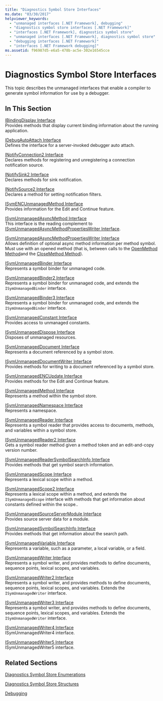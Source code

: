 ```yaml
---
title: "Diagnostics Symbol Store Interfaces"
ms.date: "03/30/2017"
helpviewer_keywords: 
  - "unmanaged interfaces [.NET Framework], debugging"
  - "diagnostics symbol store interfaces [.NET Framework]"
  - "interfaces [.NET Framework], diagnostics symbol store"
  - "unmanaged interfaces [.NET Framework], diagnostics symbol store"
  - "debugging interfaces [.NET Framework]"
  - "interfaces [.NET Framework debugging]"
ms.assetid: f96987d5-e6a5-478b-ac5e-302e16545cce
---
```

# Diagnostics Symbol Store Interfaces

This topic describes the unmanaged interfaces that enable a compiler to generate symbol information for use by a debugger.  
  
## In This Section  

 [IBindingDisplay Interface](ibindingdisplay-interface.md)  
 Provides methods that display current binding information about the running application.  
  
 [IDebugAutoAttach Interface](idebugautoattach-interface.md)  
 Defines the interface for a server-invoked debugger auto attach.  
  
 [INotifyConnection2 Interface](inotifyconnection2-interface.md)  
 Declares methods for registering and unregistering a connection notification source.  
  
 [INotifySink2 Interface](inotifysink2-interface.md)  
 Declares methods for sink notification.  
  
 [INotifySource2 Interface](inotifysource2-interface.md)  
 Declares a method for setting notification filters.  
  
 [ISymENCUnmanagedMethod Interface](isymencunmanagedmethod-interface.md)  
 Provides information for the Edit and Continue feature.  
  
 [ISymUnmanagedAsyncMethod Interface](isymunmanagedasyncmethod-interface.md)  
 This interface is the reading complement to [ISymUnmanagedAsyncMethodPropertiesWriter Interface](isymunmanagedasyncmethodpropertieswriter-interface.md).  
  
 [ISymUnmanagedAsyncMethodPropertiesWriter Interface](isymunmanagedasyncmethodpropertieswriter-interface.md)  
 Allows definition of optional async method information per method symbol. Must use with an opened method (that is, between calls to the [OpenMethod Method](isymunmanagedwriter-openmethod-method.md)and the [CloseMethod Method](isymunmanagedwriter-closemethod-method.md)).  
  
 [ISymUnmanagedBinder Interface](isymunmanagedbinder-interface.md)  
 Represents a symbol binder for unmanaged code.  
  
 [ISymUnmanagedBinder2 Interface](isymunmanagedbinder2-interface.md)  
 Represents a symbol binder for unmanaged code, and extends the `ISymUnmanagedBinder` interface.  
  
 [ISymUnmanagedBinder3 Interface](isymunmanagedbinder3-interface.md)  
 Represents a symbol binder for unmanaged code, and extends the `ISymUnmanagedBinder` interface.  
  
 [ISymUnmanagedConstant Interface](isymunmanagedconstant-interface.md)  
 Provides access to unmanaged constants.  
  
 [ISymUnmanagedDispose Interface](isymunmanageddispose-interface.md)  
 Disposes of unmanaged resources.  
  
 [ISymUnmanagedDocument Interface](isymunmanageddocument-interface.md)  
 Represents a document referenced by a symbol store.  
  
 [ISymUnmanagedDocumentWriter Interface](isymunmanageddocumentwriter-interface.md)  
 Provides methods for writing to a document referenced by a symbol store.  
  
 [ISymUnmanagedENCUpdate Interface](isymunmanagedencupdate-interface.md)  
 Provides methods for the Edit and Continue feature.  
  
 [ISymUnmanagedMethod Interface](isymunmanagedmethod-interface.md)  
 Represents a method within the symbol store.  
  
 [ISymUnmanagedNamespace Interface](isymunmanagednamespace-interface.md)  
 Represents a namespace.  
  
 [ISymUnmanagedReader Interface](isymunmanagedreader-interface.md)  
 Represents a symbol reader that provides access to documents, methods, and variables within a symbol store.  
  
 [ISymUnmanagedReader2 Interface](isymunmanagedreader2-interface.md)  
 Gets a symbol reader method given a method token and an edit-and-copy version number.  
  
 [ISymUnmanagedReaderSymbolSearchInfo Interface](isymunmanagedreadersymbolsearchinfo-interface.md)  
 Provides methods that get symbol search information.  
  
 [ISymUnmanagedScope Interface](isymunmanagedscope-interface.md)  
 Represents a lexical scope within a method.  
  
 [ISymUnmanagedScope2 Interface](isymunmanagedscope2-interface.md)  
 Represents a lexical scope within a method, and extends the `ISymUnmanagedScope` interface with methods that get information about constants defined within the scope..  
  
 [ISymUnmanagedSourceServerModule Interface](isymunmanagedsourceservermodule-interface.md)  
 Provides source server data for a module.  
  
 [ISymUnmanagedSymbolSearchInfo Interface](isymunmanagedsymbolsearchinfo-interface.md)  
 Provides methods that get information about the search path.  
  
 [ISymUnmanagedVariable Interface](isymunmanagedvariable-interface.md)  
 Represents a variable, such as a parameter, a local variable, or a field.  
  
 [ISymUnmanagedWriter Interface](isymunmanagedwriter-interface.md)  
 Represents a symbol writer, and provides methods to define documents, sequence points, lexical scopes, and variables.  
  
 [ISymUnmanagedWriter2 Interface](isymunmanagedwriter2-interface.md)  
 Represents a symbol writer, and provides methods to define documents, sequence points, lexical scopes, and variables. Extends the `ISymUnmanagedWriter` interface.  
  
 [ISymUnmanagedWriter3 Interface](isymunmanagedwriter3-interface.md)  
 Represents a symbol writer, and provides methods to define documents, sequence points, lexical scopes, and variables. Extends the `ISymUnmanagedWriter` interface.  
  
 [ISymUnmanagedWriter4 Interface](isymunmanagedwriter4-interface.md)  
 ISymUnmanagedWriter4 interface.  
  
 [ISymUnmanagedWriter5 Interface](isymunmanagedwriter5-interface.md)  
 ISymUnmanagedWriter5 interface.  
  
## Related Sections  

 [Diagnostics Symbol Store Enumerations](diagnostics-symbol-store-enumerations.md)  
  
 [Diagnostics Symbol Store Structures](diagnostics-symbol-store-structures.md)  
  
 [Debugging](../debugging/index.md)

